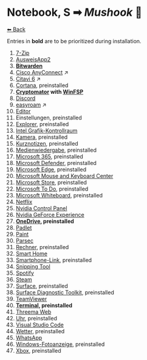 # Notebook, S ➡ _Mushook_ 🍄

[⬅ Back](./README.md)

Entries in **bold** are to be prioritized during installation.

1. [7-Zip](./app-list.md#7-zip)
2. [AusweisApp2](./app-list.md#ausweisapp2)
2. **[Bitwarden](./app-list.md#bitwarden)**
2. [Cisco AnyConnect](https://www.hs-bremen.de/studieren/im-studium/zugaenge-und-portale/vpn-verbindung-einrichten/) ↗
2. [Citavi 6](https://www.citavi.com/de/download) ↗
2. [Cortana](./app-list.md#cortana), preinstalled
2. **[Cryptomator](./app-list.md#cryptomator) with [WinFSP](./app-list.md#winfsp)**
2. [Discord](./app-list.md#discord)
2. [easyroam](https://www.hs-bremen.de/studieren/im-studium/zugaenge-und-portale/) ↗
2. [Editor](./app-list.md#windows-notepad)
2. Einstellungen, preinstalled
2. [Explorer](./app-list.md#file-explorer), preinstalled
2. [Intel Grafik-Kontrollraum](./app-list.md#intel-graphics-command-center)
2. [Kamera](./app-list.md#windows-camera), preinstalled
2. [Kurznotizen](./app-list.md#microsoft-sticky-notes), preinstalled
2. [Medienwiedergabe](./app-list.md#windows-media-player), preinstalled
2. [Microsoft 365](./app-list.md#microsoft-365), preinstalled
2. [Microsoft Defender](./app-list.md#microsoft-defender), preinstalled
2. [Microsoft Edge](./app-list.md#microsoft-edge), preinstalled
2. [Microsoft Mouse and Keyboard Center](./app-list.md#microsoft-mouse-and-keyboard-center)
2. [Microsoft Store](./app-list.md#microsoft-store), preinstalled
2. [Microsoft To Do](./app-list.md#microsoft-to-do), preinstalled
2. [Microsoft Whiteboard](./app-list.md#microsoft-whiteboard), preinstalled
2. [Netflix](./app-list.md#netflix)
2. [Nvidia Control Panel](./app-list.md#nvidia-control-panel)
2. [Nvidia GeForce Experience](./app-list.md#nvidia-geforce-experience)
2. **[OneDrive](./app-list.md#onedrive), preinstalled**
2. [Padlet](./app-list.md#padlet)
2. [Paint](./app-list.md#microsoft-paint)
2. [Parsec](./app-list.md#parsec)
2. [Rechner](./app-list.md#windows-calculator), preinstalled
2. [Smart Home](./app-list.md#ianstorm-my-smart-home)
2. [Smartphone-Link](./app-list.md#phone-link), preinstalled
2. [Snipping Tool](./app-list.md#snipping-tool)
2. [Spotify](./app-list.md#spotify)
2. [Steam](./app-list.md#steam)
2. [Surface](./app-list.md#surface), preinstalled
2. [Surface Diagnostic Toolkit](./app-list.md#surface-diagnostic-toolkit), preinstalled
2. [TeamViewer](./app-list.md#teamviewer)
2. **[Terminal](./app-list.md#terminal), preinstalled**
2. [Threema Web](./app-list.md#threema)
2. [Uhr](./app-list.md#windows-clock), preinstalled
2. [Visual Studio Code](./app-list.md#visual-studio-code)
2. [Wetter](./app-list.md#msn-weather), preinstalled
2. [WhatsApp](./app-list.md#whatsapp)
2. [Windows-Fotoanzeige](./app-list.md#microsoft-photos), preinstalled
2. [Xbox](./app-list.md#xbox-app), preinstalled
